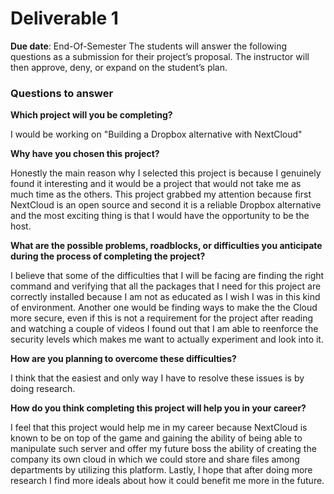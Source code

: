 # Deliverable 1

**Due date**: End-Of-Semester
The students will answer the following questions as a submission for their project’s proposal. The instructor will then approve, deny, or expand on the student’s plan.

### Questions to answer

**Which project will you be completing?**

 I would be working on "Building a Dropbox alternative with NextCloud"

**Why have you chosen this project?**

Honestly the main reason why I selected this project is because I genuinely found it interesting and it would be a project that would not take me as much time as the others. This project grabbed my attention because first NextCloud is an open source and second it is a reliable Dropbox alternative and the most exciting thing is that I would have the opportunity to be the host.


**What are the possible problems, roadblocks, or difficulties you anticipate during the process of completing the project?**

I believe that some of the difficulties that I will be facing are finding the right command and verifying that all the packages that I need for this project are correctly installed because I am not as educated as I wish I was in this kind of environment. Another one would be finding ways to make the the Cloud more secure, even if this is not a requirement for the project after reading and watching a couple of videos I found out that I am able to reenforce the security levels which makes me want to actually experiment and look into it.

**How are you planning to overcome these difficulties?**

I think that the easiest and only way I have to resolve these issues is by doing research. 

**How do you think completing this project will help you in your career?**

I feel that this project would help me in my career because NextCloud is known to be on top of the game and gaining the ability of being able to manipulate such server and offer my future boss the ability of creating the company its own cloud in which we could store and share files among departments by utilizing this platform. Lastly, I hope that after doing more research I find more ideals about how it could benefit me more in the future. 